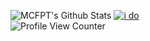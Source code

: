 ![MCFPT's Github Stats](https://github-readme-stats.vercel.app/api?username=MCFPT&count_private=true&show_icons=true&theme=radical)
[![i do](https://github-readme-stats.vercel.app/api/top-langs/?username=MCFPT&layout=compact&theme=radical)](https://github.com/anuraghazra/github-readme-stats)
<br>
![Profile View Counter](https://komarev.com/ghpvc/?username=MCFPTcolor=blueviolet)
